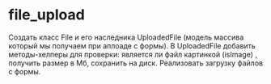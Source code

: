 # file_upload
Создать класс File и его наследника UploadedFile (модель массива который мы получаем при аплоаде с формы). В UploadedFile добавить методы-хелперы для проверки: является ли файл картинкой (isImage) , получить размер в Мб, сохранить на диск. Реализовать загрузку файлов с формы.
